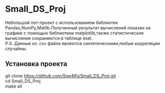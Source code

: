 # Small_DS_Proj
Небольшой пет-проект с использованием библиотек Pandas,NumPy,Matlib.Полученный результат вычислений показан на графике с помощью библиотеки matplotlib,также статистические вычисления сохраняются в таблице exel.  
P.S. Данные из .csv файла являются синтетическими,любые корреляции случайны.

## Установка проекта 
git clone https://github.com/Spp4tfv/Small_DS_Proj.git  
cd Small_DS_Proj  
make all  